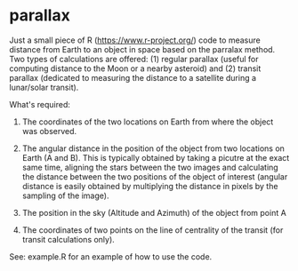 # parallax

Just a small piece of R (https://www.r-project.org/) code to measure distance from Earth to an object in space based on the parralax method.
Two types of calculations are offered: (1) regular parallax (useful for computing distance to the Moon or a nearby asteroid) and (2) transit parallax (dedicated to measuring the distance to a satellite during a lunar/solar transit).

What's required:

1. The coordinates of the two locations on Earth from where the object was observed.

2. The angular distance in the position of the object from two locations on Earth (A and B).
This is typically obtained by taking a picutre at the exact same time, aligning the stars between the two images and calculating the distance between the two positions of the object of interest (angular distance is easily obtained by multiplying the distance in pixels by the sampling of the image).

3. The position in the sky (Altitude and Azimuth) of the object from point A

4. The coordinates of two points on the line of centrality of the transit (for transit calculations only).

See: example.R for an example of how to use the code.

